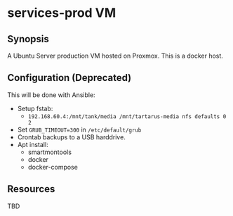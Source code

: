# services-prod VM

## Synopsis

A Ubuntu Server production VM hosted on Proxmox. This is a docker host.

## Configuration (Deprecated)

This will be done with Ansible:

* Setup fstab:
	* `192.168.60.4:/mnt/tank/media /mnt/tartarus-media nfs defaults 0 2`
* Set `GRUB_TIMEOUT=300` in `/etc/default/grub`
* Crontab backups to a USB harddrive.
* Apt install:
	* smartmontools
	* docker
	* docker-compose

## Resources

TBD